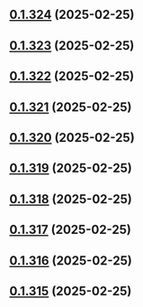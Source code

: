 ## [0.1.324](https://github.com/binary-braids/terraform-oracle/compare/v0.1.323...v0.1.324) (2025-02-25)



## [0.1.323](https://github.com/binary-braids/terraform-oracle/compare/v0.1.322...v0.1.323) (2025-02-25)



## [0.1.322](https://github.com/binary-braids/terraform-oracle/compare/v0.1.321...v0.1.322) (2025-02-25)



## [0.1.321](https://github.com/binary-braids/terraform-oracle/compare/v0.1.320...v0.1.321) (2025-02-25)



## [0.1.320](https://github.com/binary-braids/terraform-oracle/compare/v0.1.319...v0.1.320) (2025-02-25)



## [0.1.319](https://github.com/binary-braids/terraform-oracle/compare/v0.1.318...v0.1.319) (2025-02-25)



## [0.1.318](https://github.com/binary-braids/terraform-oracle/compare/v0.1.317...v0.1.318) (2025-02-25)



## [0.1.317](https://github.com/binary-braids/terraform-oracle/compare/v0.1.316...v0.1.317) (2025-02-25)



## [0.1.316](https://github.com/binary-braids/terraform-oracle/compare/v0.1.315...v0.1.316) (2025-02-25)



## [0.1.315](https://github.com/binary-braids/terraform-oracle/compare/v0.1.314...v0.1.315) (2025-02-25)



